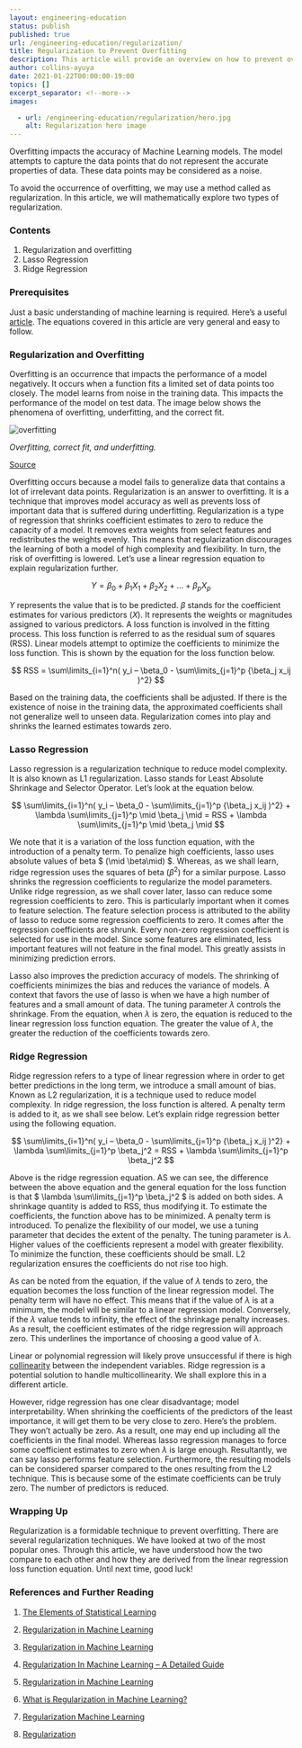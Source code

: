 ```yaml
---
layout: engineering-education
status: publish
published: true
url: /engineering-education/regularization/
title: Regularization to Prevent Overfitting
description: This article will provide an overview on how to prevent overfitting of data using Regularization. The goal is to understand what overfitting is, and how to prevent them using regularization techniques.
author: collins-ayuya
date: 2021-01-22T00:00:00-19:00
topics: []
excerpt_separator: <!--more-->
images:

  - url: /engineering-education/regularization/hero.jpg
    alt: Regularization hero image
---
```

Overfitting impacts the accuracy of Machine Learning models. The model attempts to capture the data points that do not represent the accurate properties of data. These data points may be considered as a noise.
<!--more-->
To avoid the occurrence of overfitting, we may use a method called as regularization. In this article, we will mathematically explore two types of regularization.

### Contents

1. Regularization and overfitting
2. Lasso Regression
3. Ridge Regression

### Prerequisites

Just a basic understanding of machine learning is required. Here’s a useful [article](/engineering-education/supervised-learning-algorithms/). The equations covered in this article are very general and easy to follow.

### Regularization and Overfitting

Overfitting is an occurrence that impacts the performance of a model negatively. It occurs when a function fits a limited set of data points too closely. The model learns from noise in the training data. This impacts the performance of the model on test data. The image below shows the phenomena of overfitting, underfitting, and the correct fit.

![overfitting](/engineering-education/regularization/overfitting.png)

*Overfitting, correct fit, and underfitting.*

[Source](https://analyticsindiamag.com/regularization-in-machine-learning-a-detailed-guide/)

Overfitting occurs because a model fails to generalize data that contains a lot of irrelevant data points. Regularization is an answer to overfitting. It is a technique that improves model accuracy as well as prevents loss of important data that is suffered during underfitting. Regularization is a type of regression that shrinks coefficient estimates to zero to reduce the capacity of a model. It removes extra weights from select features and redistributes the weights evenly. This means that regularization discourages the learning of both a model of high complexity and flexibility. In turn, the risk of overfitting is lowered.
Let’s use a linear regression equation to explain regularization further.

$$ Y = \beta_0 + \beta_1 X_1 + \beta_2 X_2 + … + \beta_p X_p $$

$Y$ represents the value that is to be predicted. $\beta$ stands for the coefficient estimates for various predictors $(X)$. It represents the weights or magnitudes assigned to various predictors.
A loss function is involved in the fitting process. This loss function is referred to as the residual sum of squares (RSS). Linear models attempt to optimize the coefficients to minimize the loss function. This is shown by the equation for the loss function below.

$$ RSS = \sum\limits_{i=1}^n( y_i – \beta_0 - \sum\limits_{j=1}^p {\beta_j x_ij )^2} $$

Based on the training data, the coefficients shall be adjusted. If there is the existence of noise in the training data, the approximated coefficients shall not generalize well to unseen data. Regularization comes into play and shrinks the learned estimates towards zero.

### Lasso Regression

Lasso regression is a regularization technique to reduce model complexity. It is also known as L1 regularization. Lasso stands for Least Absolute Shrinkage and Selector Operator. Let’s look at the equation below.

$$ \sum\limits_{i=1}^n( y_i – \beta_0 - \sum\limits_{j=1}^p {\beta_j x_ij )^2} + \lambda \sum\limits_{j=1}^p \mid \beta_j \mid = RSS + \lambda \sum\limits_{j=1}^p \mid \beta_j \mid $$

We note that it is a variation of the loss function equation, with the introduction of a penalty term. To penalize high coefficients, lasso uses absolute values of beta $ (\mid \beta\mid) $. Whereas, as we shall learn, ridge regression uses the squares of beta $(\beta^2)$ for a similar purpose.
Lasso shrinks the regression coefficients to regularize the model parameters. Unlike ridge regression, as we shall cover later, lasso can reduce some regression coefficients to zero. This is particularly important when it comes to feature selection.
The feature selection process is attributed to the ability of lasso to reduce some regression coefficients to zero. It comes after the regression coefficients are shrunk. Every non-zero regression coefficient is selected for use in the model. Since some features are eliminated, less important features will not feature in the final model. This greatly assists in minimizing prediction errors.

Lasso also improves the prediction accuracy of models. The shrinking of coefficients minimizes the bias and reduces the variance of models. A context that favors the use of lasso is when we have a high number of features and a small amount of data. The tuning parameter $\lambda$ controls the shrinkage. From the equation, when $\lambda$ is zero, the equation is reduced to the linear regression loss function equation. The greater the value of $\lambda$, the greater the reduction of the coefficients towards zero.

### Ridge Regression

Ridge regression refers to a type of linear regression where in order to get better predictions in the long term, we introduce a small amount of bias. Known as L2 regularization, it is a technique used to reduce model complexity. In ridge regression, the loss function is altered. A penalty term is added to it, as we shall see below. Let’s explain ridge regression better using the following equation.

$$ \sum\limits_{i=1}^n( y_i – \beta_0 - \sum\limits_{j=1}^p {\beta_j x_ij )^2} + \lambda \sum\limits_{j=1}^p \beta_j^2 = RSS + \lambda \sum\limits_{j=1}^p \beta_j^2 $$

Above is the ridge regression equation. AS we can see, the difference between the above equation and the general equation for the loss function is that $ \lambda \sum\limits_{j=1}^p \beta_j^2 $ is added on both sides. A shrinkage quantity is added to RSS, thus modifying it. To estimate the coefficients, the function above has to be minimized. A penalty term is introduced. To penalize the flexibility of our model, we use a tuning parameter that decides the extent of the penalty. The tuning parameter is $\lambda$. Higher values of the coefficients represent a model with greater flexibility. To minimize the function, these coefficients should be small. L2 regularization ensures the coefficients do not rise too high.

As can be noted from the equation, if the value of $\lambda$ tends to zero, the equation becomes the loss function of the linear regression model. The penalty term will have no effect. This means that if the value of $\lambda$ is at a minimum, the model will be similar to a linear regression model. Conversely, if the $\lambda$ value tends to infinity, the effect of the shrinkage penalty increases. As a result, the coefficient estimates of the ridge regression will approach zero. This underlines the importance of choosing a good value of $\lambda$.

Linear or polynomial regression will likely prove unsuccessful if there is high [collinearity](https://machinelearningmind.com/2019/10/19/multicollinearity-how-to-fix-it/) between the independent variables. Ridge regression is a potential solution to handle multicollinearity. We shall explore this in a different article.

However, ridge regression has one clear disadvantage; model interpretability. When shrinking the coefficients of the predictors of the least importance, it will get them to be very close to zero. Here’s the problem. They won’t actually be zero. As a result, one may end up including all the coefficients in the final model. Whereas lasso regression manages to force some coefficient estimates to zero when $\lambda$ is large enough. Resultantly, we can say lasso performs feature selection. Furthermore, the resulting models can be considered sparser compared to the ones resulting from the L2 technique. This is because some of the estimate coefficients can be truly zero. The number of predictors is reduced.

### Wrapping Up

Regularization is a formidable technique to prevent overfitting. There are several regularization techniques. We have looked at two of the most popular ones. Through this article, we have understood how the two compare to each other and how they are derived from the linear regression loss function equation. Until next time, good luck!

### References and Further Reading

1. [The Elements of Statistical Learning](https://www.springer.com/gp/book/9780387848570)

2. [Regularization in Machine Learning](https://towardsdatascience.com/regularization-in-machine-learning-76441ddcf99a)

3. [Regularization in Machine Learning](https://www.geeksforgeeks.org/regularization-in-machine-learning/)

4. [Regularization In Machine Learning – A Detailed Guide](https://analyticsindiamag.com/regularization-in-machine-learning-a-detailed-guide/)

5. [Regularization in Machine Learning](https://www.javatpoint.com/regularization-in-machine-learning)

6. [What is Regularization in Machine Learning?](https://codeburst.io/what-is-regularization-in-machine-learning-aed5a1c36590)

7. [Regularization Machine Learning](https://www.educba.com/regularization-machine-learning/)

8. [Regularization](https://datascience.eu/machine-learning/regularization-in-machine-learning/)
